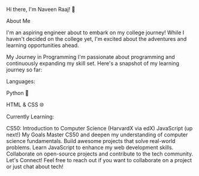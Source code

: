 Hi there, I'm Naveen Raaj! 👋

About Me

I'm an aspiring engineer about to embark on my college journey! While I haven't decided on the college yet, I'm excited about the adventures and learning opportunities ahead.

My Journey in Programming
I'm passionate about programming and continuously expanding my skill set. Here's a snapshot of my learning journey so far:

Languages:

Python 🐍

HTML & CSS 🌐

Currently Learning:

CS50: Introduction to Computer Science (HarvardX via edX)
JavaScript (up next!)
My Goals
Master CS50 and deepen my understanding of computer science fundamentals.
Build awesome projects that solve real-world problems.
Learn JavaScript to enhance my web development skills.
Collaborate on open-source projects and contribute to the tech community.
Let's Connect!
Feel free to reach out if you want to collaborate on a project or just chat about tech!
